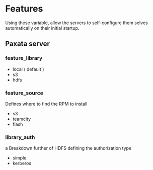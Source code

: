 # Features

Using these variable, allow the servers to self-configure them selves automatically on their initial startup.

## Paxata server

### feature_library

* local ( default )
* s3
* hdfs

### feature_source

Defines where to find the RPM to install

* s3
* teamcity
* flash

### library_auth

a Breakdown further of HDFS defining the authorization type

* simple
* kerberos
